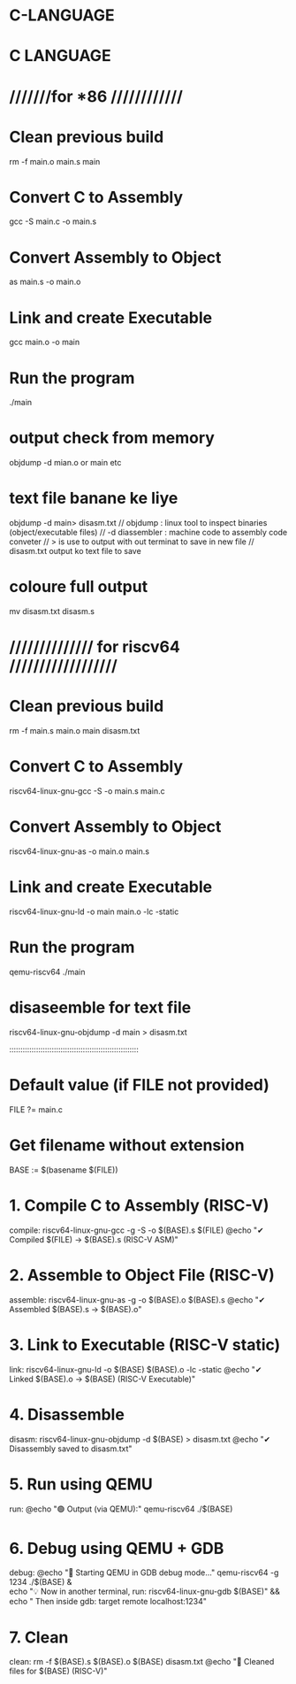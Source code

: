 # C-LANGUAGE


# C LANGUAGE

# ///////for *86 ////////////

# Clean previous build

rm -f main.o main.s main

# Convert C to Assembly
gcc -S main.c -o main.s

# Convert Assembly to Object
as main.s -o main.o

# Link and create Executable
gcc main.o -o main

# Run the program
./main



# output check from memory

objdump -d mian.o or main etc




# text file banane ke liye 
 
objdump -d main> disasm.txt
// objdump : linux tool to inspect binaries (object/executable files)
// -d diassembler :  machine code to assembly code conveter 
// > is use to output with out terminat to save in new file 
// disasm.txt output ko text file to save


# coloure full output 

mv disasm.txt disasm.s
 




# ////////////// for riscv64 //////////////////



# Clean previous build

rm -f main.s main.o main disasm.txt


# Convert C to Assembly
riscv64-linux-gnu-gcc -S -o main.s main.c

# Convert Assembly to Object
riscv64-linux-gnu-as -o main.o main.s

# Link and create Executable
riscv64-linux-gnu-ld -o main main.o -lc -static

# Run the program
qemu-riscv64 ./main

# disaseemble  for text file
riscv64-linux-gnu-objdump -d main > disasm.txt









::::::::::::::::::::::::::::::::::::::::::::::::::::::::::

# Default value (if FILE not provided)
FILE ?= main.c

# Get filename without extension
BASE := $(basename $(FILE))

# 1. Compile C to Assembly (RISC-V)
compile:
	riscv64-linux-gnu-gcc -g -S -o $(BASE).s $(FILE)
	@echo "✔ Compiled $(FILE) → $(BASE).s (RISC-V ASM)"

# 2. Assemble to Object File (RISC-V)
assemble:
	riscv64-linux-gnu-as -g -o $(BASE).o $(BASE).s
	@echo "✔ Assembled $(BASE).s → $(BASE).o"

# 3. Link to Executable (RISC-V static)



link:
	riscv64-linux-gnu-ld -o $(BASE) $(BASE).o -lc -static
	@echo "✔ Linked $(BASE).o → $(BASE) (RISC-V Executable)"

# 4. Disassemble
disasm:
	riscv64-linux-gnu-objdump -d $(BASE) > disasm.txt
	@echo "✔ Disassembly saved to disasm.txt"

# 5. Run using QEMU
run:
	@echo "🟢 Output (via QEMU):"
	qemu-riscv64 ./$(BASE)

# 6. Debug using QEMU + GDB
debug:
	@echo "🐞 Starting QEMU in GDB debug mode..."
	qemu-riscv64 -g 1234 ./$(BASE) & \
	echo "💡 Now in another terminal, run: riscv64-linux-gnu-gdb $(BASE)" && \
	echo "   Then inside gdb: target remote localhost:1234"

# 7. Clean
clean:
	rm -f $(BASE).s $(BASE).o $(BASE) disasm.txt
	@echo "🧹 Cleaned files for $(BASE) (RISC-V)"
